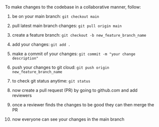 To make changes to the codebase in a collaborative manner, follow:

1. be on your main branch:
   `git checkout main`

2. pull latest main branch changes:
   `git pull origin main`

3. create a feature branch:
   `git checkout -b new_feature_branch_name`

4. add your changes:
   `git add .`

5. make a commit of your changes:
   `git commit -m "your change description"`

6. push your changes to git cloud:
   `git push origin new_feature_branch_name`

7. to check git status anytime:
   `git status`

8. now create a pull request (PR) by going to github.com and add reviewers

9. once a reviewer finds the changes to be good they can then merge the PR
10. now everyone can see your changes in the main branch
